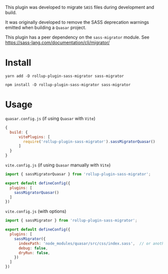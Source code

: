 This plugin was developed to migrate `SASS` files during development and build.  

It was originally developed to remove the SASS deprecation warnings emitted when building a `Quasar` project.

This plugin has a peer dependency on the `sass-migrator` module. See https://sass-lang.com/documentation/cli/migrator/

# Install
```shell
yarn add -D rollup-plugin-sass-migrator sass-migrator
```
```shell
npm install -D rollup-plugin-sass-migrator sass-migrator
```
# Usage
`quasar.config.js` (if using `Quasar` with `Vite`)

```javascript
{
  build: {
      vitePlugins: [
        require('rollup-plugin-sass-migrator').sassMigratorQuasar()
      ]
  }
}
```

`vite.config.js` (if using `Quasar` manually with `Vite`)

```javascript
import { sassMigratorQuasar } from 'rollup-plugin-sass-migrator';

export default defineConfig({
  plugins: [
    sassMigratorQuasar()
  ]
})
```

`vite.config.js` (with options)

```javascript
import { sassMigrator } from 'rollup-plugin-sass-migrator';

export default defineConfig({
  plugins: [
    sassMigrator({
      indexPath: 'node_modules/quasar/src/css/index.sass',  // or another SASS file
      debug: false,
      dryRun: false,
    })
  ]
})
```
